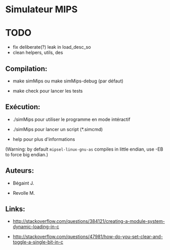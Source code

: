 Simulateur MIPS
===============

TODO
====

* fix deliberate(?) leak in load_desc_so
* clean helpers, utils, des

Compilation:
------------

* make simMips ou make simMips-debug (par défaut)

* make check pour lancer les tests


Exécution:
----------

* ./simMips pour utiliser le programme en mode intéractif

* ./simMips <filename> pour lancer un script (*.simcmd)

* help pour plus d'informations

(Warning: by default `mipsel-linux-gnu-as` compiles in little endian, use -EB to force big endian.)


Auteurs:
--------

* Bégaint J.

* Revolle M.

Links:
------

* http://stackoverflow.com/questions/384121/creating-a-module-system-dynamic-loading-in-c

* http://stackoverflow.com/questions/47981/how-do-you-set-clear-and-toggle-a-single-bit-in-c